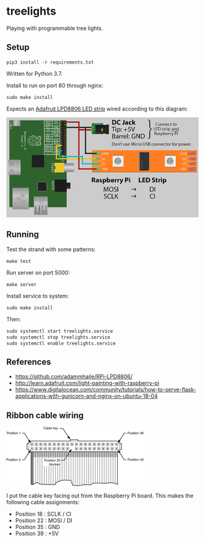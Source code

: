 # treelights
Playing with programmable tree lights.

## Setup
```
pip3 install -r requirements.txt
```

Written for Python 3.7.

Install to run on port 80 through nginx:
```
sudo make install
```

Expects an [Adafruit LPD8806 LED
strip](https://learn.adafruit.com/digital-led-strip) wired according to this
diagram:

![Wiring diagram](docs/raspberry_pi_diagram.png)

## Running
Test the strand with some patterns:
```
make test
```

Run server on port 5000:
```
make server
```

Install service to system:
```
sudo make install
```

Then:
```
sudo systemctl start treelights.service
sudo systemctl stop treelights.service
sudo systemctl enable treelights.service
```

## References
- https://github.com/adammhaile/RPi-LPD8806/
- http://learn.adafruit.com/light-painting-with-raspberry-pi
- https://www.digitalocean.com/community/tutorials/how-to-serve-flask-applications-with-gunicorn-and-nginx-on-ubuntu-18-04

## Ribbon cable wiring

![Ribbon cable pins](docs/ribbon-cable.jpg)

I put the cable key facing out from the Raspberry Pi board.  This makes the
following cable assignments:

- Position 18 : SCLK / CI
- Position 22 : MOSI / DI
- Position 35 : GND
- Position 39 : +5V
